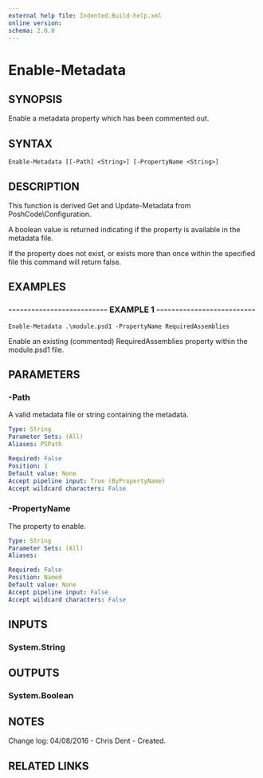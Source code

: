 ```yaml
---
external help file: Indented.Build-help.xml
online version: 
schema: 2.0.0
---
```


# Enable-Metadata

## SYNOPSIS
Enable a metadata property which has been commented out.

## SYNTAX

```
Enable-Metadata [[-Path] <String>] [-PropertyName <String>]
```

## DESCRIPTION
This function is derived Get and Update-Metadata from PoshCode\Configuration.

A boolean value is returned indicating if the property is available in the metadata file.

If the property does not exist, or exists more than once within the specified file this command will return false.

## EXAMPLES

### -------------------------- EXAMPLE 1 --------------------------
```
Enable-Metadata .\module.psd1 -PropertyName RequiredAssemblies
```

Enable an existing (commented) RequiredAssemblies property within the module.psd1 file.

## PARAMETERS

### -Path
A valid metadata file or string containing the metadata.

```yaml
Type: String
Parameter Sets: (All)
Aliases: PSPath

Required: False
Position: 1
Default value: None
Accept pipeline input: True (ByPropertyName)
Accept wildcard characters: False
```

### -PropertyName
The property to enable.

```yaml
Type: String
Parameter Sets: (All)
Aliases: 

Required: False
Position: Named
Default value: None
Accept pipeline input: False
Accept wildcard characters: False
```

## INPUTS

### System.String

## OUTPUTS

### System.Boolean

## NOTES
Change log:
    04/08/2016 - Chris Dent - Created.

## RELATED LINKS

